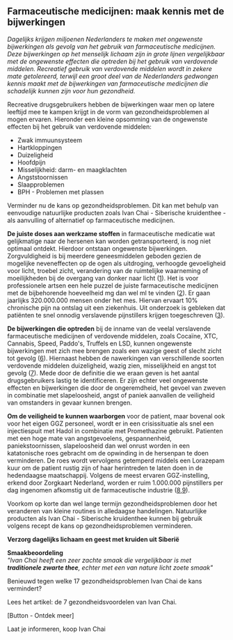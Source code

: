 ## Farmaceutische medicijnen: maak kennis met de bijwerkingen

_Dagelijks krijgen miljoenen Nederlanders te maken met ongewenste bijwerkingen als gevolg van het gebruik van farmaceutische medicijnen. Deze bijwerkingen op het menselijk lichaam zijn in grote lijnen vergelijkbaar met de ongewenste effecten die optreden bij het gebruik van verdovende middelen. Recreatief gebruik van verdovende middelen wordt in zekere mate getolereerd, terwijl een groot deel van de Nederlanders gedwongen kennis maakt met de bijwerkingen van farmaceutische medicijnen die schadelijk kunnen zijn voor hun gezondheid._

Recreative drugsgebruikers hebben de bijwerkingen waar men op latere leeftijd mee te kampen krijgt in de vorm van gezondheidsproblemen al mogen ervaren. Hieronder een kleine opsomming van de ongewenste effecten bij het gebruik van verdovende middelen: 

* Zwak immuunsysteem
* Hartkloppingen
* Duizeligheid
* Hoofdpijn
* Misselijkheid: darm- en maagklachten
* Angststoornissen
* Slaapproblemen
* BPH - Problemen met plassen 

Verminder nu de kans op gezondheidsproblemen. Dit kan met behulp van eenvoudige natuurlijke producten zoals Ivan Chai - Siberische kruidenthee - als aanvulling of alternatief op farmaceutische medicijnen. 

**De juiste doses aan werkzame stoffen** in farmaceutische medicatie wat gelijkmatige naar de hersenen kan worden getransporteerd, is nog niet optimaal ontdekt. Hierdoor ontstaan ongewenste bijwerkingen. Zorgvuldigheid is bij meerdere geneesmiddelen geboden gezien de mogelijke neveneffecten op de ogen als uitdroging, verhoogde gevoeligheid voor licht, troebel zicht, verandering van de ruimtelijke waarneming of moeilijkheden bij de overgang van donker naar licht ([1](https://www.zeiss.nl/vision-care/beter-zien/gezondheid-bescherming/geneesmiddelen-kunnen-het-gezichtsvermogen-beperken.html)). Het is voor professionele artsen een hele puzzel de juiste farmaceutische medicijnen met de bijbehorende hoeveelheid mg dan wel ml te vinden ([2](https://www.umcutrecht.nl/nl/Nieuws/We-willen-bijwerkingen-van-medicatie-verminderen)). Er gaan jaarlijks 320.000.000 mensen onder het mes. Hiervan ervaart 10% chronische pijn na ontslag uit een ziekenhuis. Uit onderzoek is gebleken dat patiënten te snel onnodig verslavende pijnstillers krijgen toegeschreven ([3](https://nos.nl/artikel/2280241-wetenschappers-te-snel-verslavende-pijnstillers-na-operatie.html)).

**De bijwerkingen die optreden** bij de inname van de veelal verslavende farmaceutische medicijnen of verdovende middelen, zoals Cocaïne, XTC, Cannabis, Speed, Paddo's, Truffels en LSD, kunnen ongewenste bijwerkingen met zich mee brengen zoals een wazige geest of slecht zicht tot gevolg ([6](https://www.drugsinfoteam.nl/klachten)). Hiernaast hebben de nawerkingen van verschillende soorten verdovende middelen duizeligheid, wazig zien, misselijkheid en angst tot gevolg ([7](https://www.drugsinfoteam.nl/vraag-antwoord/lees-een-antwoord/-/coke-duizeligheid-wazig-zien-misselijkheid-angst)). Mede door de definitie die we eraan geven is het aantal drugsgebruikers lastig te identificeren. Er zijn echter veel ongewenste effecten en bijwerkingen die door de ongeremdheid, het gevoel van zweven in combinatie met slapeloosheid, angst of paniek aanvallen de veiligheid van omstanders in gevaar kunnen brengen. 

**Om de veiligheid te kunnen waarborgen** voor de patient, maar bovenal ook voor het eigen GGZ personeel, wordt er in een crisissituatie als snel een injectiespuit met Hadol in combinatie met Promethazine gebruikt. Patienten met een hoge mate van angstgevoelens, gespannenheid, paniekstoornissen, slapeloosheid dan wel onrust worden in een katatonische roes gebracht om de opwinding in de hersenpan te doen verminderen. De roes wordt vervolgens getemperd middels een Lorazepam kuur om de patient rustig zijn of haar herintreden te laten doen in de hedendaagse maatschappij. Volgens de meest ervaren GGZ-instelling, erkend door Zorgkaart Nederland, worden er ruim 1.000.000 pijnstillers per dag ingenomen afkomstig uit de farmaceutische industrie ([8](https://solutions-center.nl/verslavingen/medicijnverslaving/pijnstillers/),[9](https://www.zorgkaartnederland.nl/zorginstelling/ggz-solutions-center-voorthuizen-10001990)). 

Voorkom op korte dan wel lange termijn gezondheidsproblemen door het veranderen van kleine routines in alledaagse handelingen. Natuurlijke producten als Ivan Chai - Siberische kruidenthee kunnen bij gebruik volgens recept de kans op gezondheidsproblemen verminderen. <br>

**Verzorg dagelijks lichaam en geest met kruiden uit Siberië** <br>

**Smaakbeoordeling** <br>
_"Ivan Chai heeft een zeer zachte smaak die vergelijkbaar is met **traditionele zwarte thee**, echter met een van nature licht zoete smaak"_ 

Benieuwd tegen welke 17 gezondheidsproblemen Ivan Chai de kans vermindert? 

Lees het artikel: de 7 gezondheidsvoordelen van Ivan Chai. 

[Button - Ontdek meer]

Laat je informeren, koop Ivan Chai 


